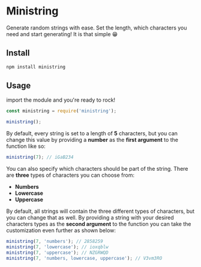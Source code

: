 # Ministring

Generate random strings with ease. Set the length, which characters you need and start generating! It is that simple 😁

## Install

```bash
npm install ministring
```

## Usage

import the module and you're ready to rock!

```javascript
const ministring = require('ministring');

ministring();
```

By default, every string is set to a length of **5** characters, but you can change this value by providing a **number** as the **first argument** to the function like so:

```javascript
ministring(7); // iGaB234
```

You can also specify which characters should be part of the string. There are **three** types of characters you can choose from:

- **Numbers**
- **Lowercase**
- **Uppercase**

By default, all strings will contain the three different types of characters, but you can change that as well. By providing a string with your desired characters types as the **second argument** to the function you can take the customization even further as shown below:

```javascript
ministring(7, 'numbers'); // 2858259
ministring(7, 'lowercase'); // ioxqblw
ministring(7, 'uppercase'); // NZGRWQD
ministring(7, 'numbers, lowercase, uppercase'); // V3vm3RO
```
